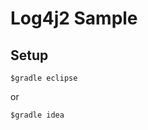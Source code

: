 Log4j2 Sample
======================

Setup
------
```
$gradle eclipse
```

or

```
$gradle idea
```